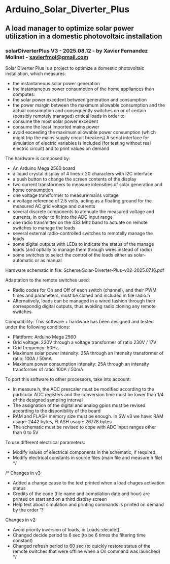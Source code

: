 # Arduino_Solar_Diverter_Plus
## A load manager to optimize solar power utilization in a domestic photovoltaic installation

### solarDiverterPlus V3 - 2025.08.12 - by Xavier Fernandez Molinet - xavierfmol@gmail.com

Solar Diverter Plus is a project to optimize a domestic photovoltaic installation, 
which measures: 
- the instantaneous solar power generation
- the instantaneous power consumption of the home appliances
then computes:
- the solar power excedent between generation and consumption
- the power margin between the maximum allowable consumption and the actual consumption
and consequently switches on or of certain (possibly remotely managed) critical loads in order to
- consume the most solar power excedent
- consume the least imported mains power
- avoid exceeding the maximum allowable power consumption (which might trip the mains supply circuit breakers)
A serial interface for simulation of electric variables is included (for testing without real electric circuit)
and to print values on demand

The hardware is composed by:
- An Arduino Mega 2560 board
- a liquid crystal display of 4 lines x 20 characters with I2C interface
- a push button to change the screen contents of the display 
- two current transformers to measure intensities of solar generation and home consumption
- one voltage transformer to measure mains voltage
- a voltage reference of 2.5 volts, acting as a floating ground for the measured AC grid voltage and currents
- several discrete components to atenuate the measured voltage and currents, in order to fit into the ADC input range
- one radio transmitter on the 433 Mhz band to actuate on remote switches to manage the loads
- several external radio-controlled switches to remotelly manage the loads
- some digital outputs with LEDs to indicate the status of the manage loads (and optially to manage them through wires instead of radio)
- some switches to select the control of the loads either as solar-automatic or as manual

Hardware schematic in file: Scheme Solar-Diverter-Plus-v02-2025.07.16.pdf

Adaptation to the remote switches used:
- Radio codes for On and Off of each switch (channel), and their PWM times and parameters, must be cloned and included in file radio.h
- Alternatively, loads can be managed in a wired fashion through their correspondig digital outputs, thus avoiding radio cloning any remote switches

Compatibility:
This software + hardware has been designed and tested under the following conditions:
- Plattform: Arduino Mega 2560
- Grid voltage: 230V through a voltage transformer of ratio 230V / 17V
- Grid frequency: 50Hz.
- Maximum solar power intensity: 25A through an intensity transformer of ratio: 100A / 50mA
- Maximum power consumption intensity: 25A through an intensity transformer of ratio: 100A / 50mA

To port this software to other processors, take into account:
- In measure.h, the ADC prescaler must be modified according to the particular ADC registers
  and the conversion time must be lower than 1/4 of the designed sampling interval
- The assignation of the digital and analog gpios must be revised according to the disponibility of the board
- RAM and FLASH memory size must be enough. In SW v3 we have: RAM usage: 2442 bytes, FLASH usage: 26778 bytes
- The schematic must be revised to cope with ADC input ranges other than 0 to 5V

To use different electrical parameters:
- Modify values of electrical components in the schematic, if required.
- Modify electrical constants in source files (main file and measure.h file)
*/

/*
Changes in v3:
- Added a change cause to the text printed when a load chages activation status
- Credits of the code (file name and compilation date and hour) are printed on start and on a third display screen
- Help text about simulation and printing commands is printed on demand by the order '?'

Changes in v2:
- Avoid priority inversion of loads, in Loads::decide()
- Changed decide period to 6 sec (to be 6 times the filtering time constant)
- Changed refresh period to 60 sec (to quickly restore status of the remote switches that were offline when a On command was launched)
*/
